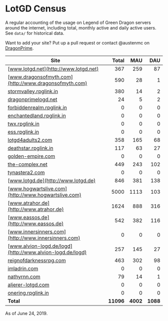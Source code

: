 # LotGD Census
A regular accounting of the usage on Legend of Green Dragon servers around the internet, including total, monthly active and daily active users. See `data/` for historical data.

Want to add your site? Put up a pull request or contact @austenmc on [DragonPrime](http://dragonprime.net).


Site | Total | MAU | DAU
--- | ---:| ---:| ---:
[www.lotgd.net](http://www.lotgd.net)|367|259|87
[www.dragonsofmyth.com](http://www.dragonsofmyth.com)|590|28|1
[stormvalley.rpglink.in](http://stormvalley.rpglink.in)|380|14|2
[dragonprimelogd.net](http://dragonprimelogd.net)|24|5|2
[forbiddenrealm.rpglink.in](http://forbiddenrealm.rpglink.in)|0|0|0
[enchantedland.rpglink.in](http://enchantedland.rpglink.in)|0|0|0
[twx.rpglink.in](http://twx.rpglink.in)|0|0|0
[ess.rpglink.in](http://ess.rpglink.in)|0|0|0
[lotgd4adults2.com](http://lotgd4adults2.com)|358|165|68
[deathstar.rpglink.in](http://deathstar.rpglink.in)|117|63|27
[golden-empire.com](http://golden-empire.com)|0|0|0
[the-complex.net](http://the-complex.net)|449|243|102
[tynastera2.com](http://tynastera2.com)|0|0|0
[www.lotgd.de](http://www.lotgd.de)|846|381|138
[www.hogwartslive.com](http://www.hogwartslive.com)|5000|1113|103
[www.atrahor.de](http://www.atrahor.de)|1624|888|316
[www.eassos.de](http://www.eassos.de)|542|382|116
[www.innersinners.com](http://www.innersinners.com)|0|0|0
[www.alvion-logd.de/logd](http://www.alvion-logd.de/logd)|257|145|27
[reignofdarknessrpg.com](http://reignofdarknessrpg.com)|463|302|98
[imladrin.com](http://imladrin.com)|0|0|0
[nathyrnn.com](http://nathyrnn.com)|79|14|1
[aljerer-lotgd.com](http://aljerer-lotgd.com)|0|0|0
[onering.rpglink.in](http://onering.rpglink.in)|0|0|0
**Total**|**11096**|**4002**|**1088**

As of June 24, 2019.
